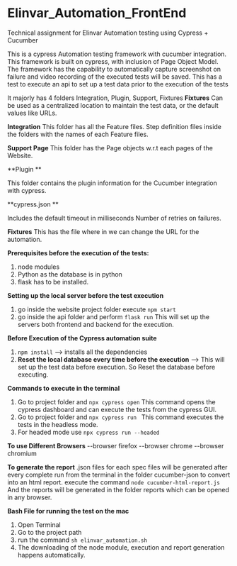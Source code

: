 # Elinvar_Automation_FrontEnd
Technical assignment for Elinvar Automation testing using Cypress + Cucumber

This is a cypress Automation testing framework with cucumber integration.
This framework is built on cypress, with inclusion of Page Object Model.
The framework has the capability to automatically capture screenshot on failure and video recording of the executed tests will be saved.
This has a test to execute an api to set up a test data prior to the execution of the tests

It majorly has 4 folders Integration, Plugin, Support, Fixtures
**Fixtures**
Can be used as a centralized location to maintain the test data, or the default values like URLs.

**Integration** 
This folder has all the Feature files.
Step definition files inside the folders with the names of each Feature files.

**Support Page** 
This folder has the Page objects w.r.t each pages of the Website.

**Plugin **

This folder contains the plugin information for the Cucumber integration with cypress.

**cypress.json **

Includes the default timeout in milliseconds
Number of retries on failures.

**Fixtures**
This has the file where in we can change the URL for the automation.

**Prerequisites before the execution of the tests:**
1. node modules
2. Python as the database is in python
3. flask has to be installed.

**Setting up the local server before the test execution**
1. go inside the website project folder execute `npm start`
2. go inside the api folder and perform `flask run`
This will set up the servers both frontend and backend for the execution.

**Before Execution of the Cypress automation suite**
1. `npm install` --> installs all the dependencies
2. **Reset the local database every time before the execution** --> This will set up the test data before execution. So Reset the database before executing.

**Commands to execute in the terminal**
1. Go to project folder and `npx cypress open`
This command opens the cypress dashboard and can execute the tests from the cypress GUI.
2. Go to project folder and `npx cypress run `
This command executes the tests in the headless mode.
3. For headed mode use `npx cypress run --headed`

**To use Different Browsers**
--browser firefox
--browser chrome
--browser chromium

**To generate the report**
.json files for each spec files will be generated after every complete run from the terminal in the folder cucumber-json
to convert into an html report.
execute the command `node cucumber-html-report.js`
And the reports will be generated in the folder reports which can be opened in any browser.

**Bash File for running the test on the mac**
1. Open Terminal
2. Go to the project path
3.  run the command `sh elinvar_automation.sh`
4.  The downloading of the node module, execution and report generation happens automatically.

